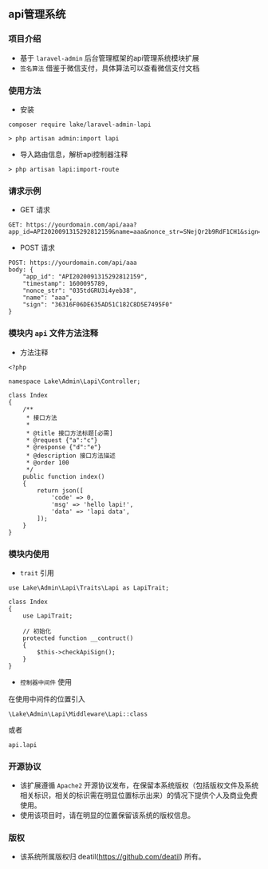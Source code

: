 ## api管理系统


### 项目介绍

*  基于 `laravel-admin` 后台管理框架的api管理系统模块扩展
*  `签名算法` 借鉴于微信支付，具体算法可以查看微信支付文档


### 使用方法 

*  安装
~~~
composer require lake/laravel-admin-lapi

> php artisan admin:import lapi
~~~

*  导入路由信息，解析api控制器注释
~~~
> php artisan lapi:import-route
~~~


### 请求示例 

*  GET 请求
~~~
GET: https://yourdomain.com/api/aaa?app_id=API2020091315292812159&name=aaa&nonce_str=SNejQr2b9RdF1CH1&sign=B28ED49A3EF7CEB615AE735608039562&timestamp=1600095342
~~~

*  POST 请求
~~~
POST: https://yourdomain.com/api/aaa 
body: { 
    "app_id": "API2020091315292812159", 
    "timestamp": 1600095789, 
    "nonce_str": "035tdGRU3i4yeb38", 
    "name": "aaa", 
    "sign": "36316F06DE635AD51C182C8D5E7495F0" 
}
~~~


### 模块内 `api` 文件方法注释

*  方法注释
~~~
<?php

namespace Lake\Admin\Lapi\Controller;

class Index
{
    /**
     * 接口方法
     *
     * @title 接口方法标题[必需]
     * @request {"a":"c"}
     * @response {"d":"e"}
     * @description 接口方法描述
     * @order 100
     */
    public function index()
    {
        return json([
            'code' => 0,
            'msg' => 'hello lapi!',
            'data' => 'lapi data',
        ]);
    }
}

~~~


### 模块内使用 

*  `trait` 引用
~~~
use Lake\Admin\Lapi\Traits\Lapi as LapiTrait;

class Index
{
    use LapiTrait;

    // 初始化
    protected function __contruct()
    {
        $this->checkApiSign();
    }
}
~~~

*  `控制器中间件` 使用

在使用中间件的位置引入
~~~
\Lake\Admin\Lapi\Middleware\Lapi::class
~~~
或者
~~~
api.lapi
~~~


### 开源协议

*  该扩展遵循 `Apache2` 开源协议发布，在保留本系统版权（包括版权文件及系统相关标识，相关的标识需在明显位置标示出来）的情况下提供个人及商业免费使用。  
*  使用该项目时，请在明显的位置保留该系统的版权信息。


### 版权

*  该系统所属版权归 deatil(https://github.com/deatil) 所有。
